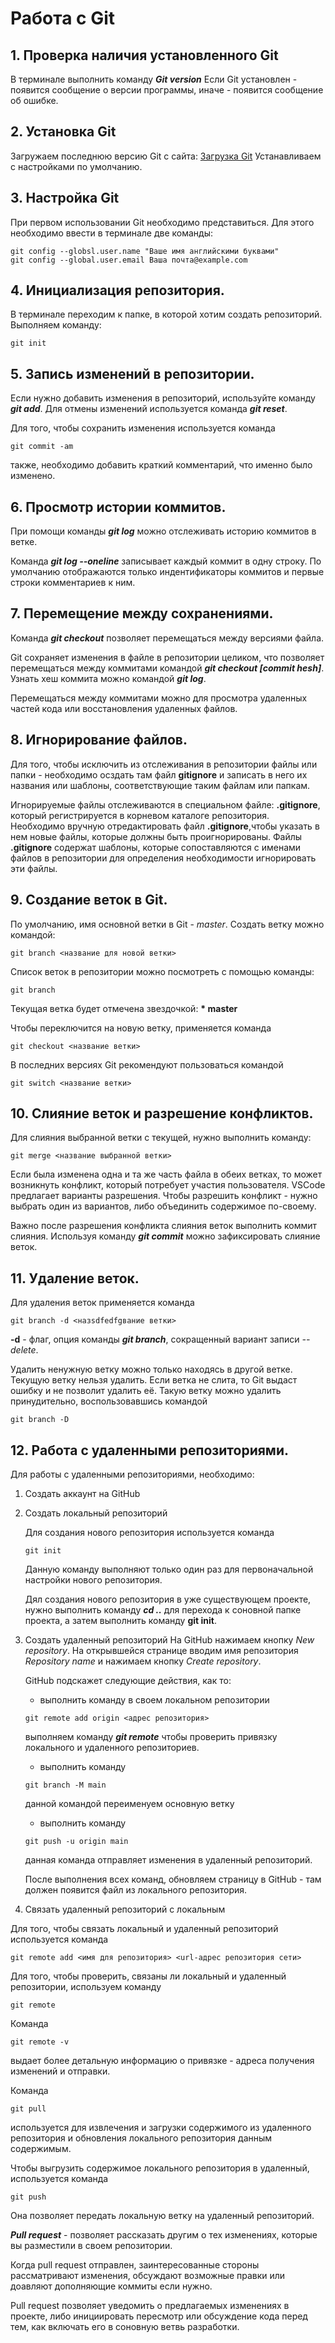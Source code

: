 # Работа с Git
## 1. Проверка наличия установленного Git
В терминале выполнить команду ***Git version***
Если Git установлен - появится сообщение о версии программы, иначе - появится сообщение об ошибке.
## 2. Установка Git
Загружаем последнюю версию Git с сайта: [Загрузка Git](https://git-scm.com/downloads.)
Устанавливаем с настройками по умолчанию.
## 3. Настройка Git
При первом использовании Git необходимо представиться. Для этого необходимо ввести в терминале две команды: 
```
git config --globsl.user.name "Ваше имя английскими буквами"
git config --global.user.email Ваша почта@example.com
```
## 4. Инициализация репозитория.
В терминале переходим к папке, в которой хотим создать репозиторий. Выполняем команду:
```
git init
```
## 5. Запись изменений в репозитории.
Если нужно добавить изменения в репозиторий, используйте команду ***git add***.
Для отмены изменений используется команда ***git reset***.

Для того, чтобы сохранить изменения используется команда 
```
git commit -am
```
также, необходимо добавить краткий комментарий, что именно было изменено.
## 6. Просмотр истории коммитов.
При помощи команды ***git log*** можно отслеживать историю коммитов в ветке. 

Команда ***git log --oneline*** записывает каждый коммит в одну строку. По умолчанию отображаются только индентификаторы коммитов и первые строки комментариев к ним.
## 7. Перемещение между сохранениями.
Команда ***git checkout*** позволяет перемещаться между версиями файла.

Git сохраняет изменения в файле в репозитории целиком, что позволяет перемещаться между коммитами командой ***git checkout [commit hesh]***.
Узнать хеш коммита можно командой ***git log***. 

Перемещаться между коммитами можно для просмотра удаленных частей кода или восстановления удаленных файлов.
## 8. Игнорирование файлов.
Для того, чтобы исключить из отслеживания в репозитории файлы или папки - необходимо осздать там файл **gitignore** и записать в него их названия или шаблоны, соответствующие таким файлам или папкам.

Игнорируемые файлы отслеживаются в специальном файле: **.gitignore**, который регистрируется в корневом каталоге репозитория. Необходимо вручную отредактировать файл **.gitignore**,чтобы указать в нем новые файлы, которые должны быть проигнорированы.
Файлы **.gitignore** содержат шаблоны, которые сопоставляются с именами файлов в репозитории для определения необходимости игнорировать эти файлы.
## 9. Создание веток в Git.
По умолчанию, имя основной ветки в Git - *master*.
Создать ветку можно командой: 
```
git branch <название для новой ветки>
```
Список веток в репозитории можно посмотреть с помощью команды:
```
git branch
```
Текущая ветка будет отмечена звездочкой: **\* master**

Чтобы переключится на новую ветку, применяется команда 
```
git checkout <название ветки>
```

В последних версиях Git рекомендуют пользоваться командой 
```
git switch <название ветки>
```

## 10. Слияние веток и разрешение конфликтов.
Для слияния выбранной ветки с текущей, нужно выполнить команду:
```
git merge <название выбранной ветки>
```
Если была изменена одна и та же часть файла в обеих ветках, то может возникнуть конфликт, который потребует участия пользователя.
VSCode предлагает варианты разрешения.
Чтобы разрешить конфликт - нужно выбрать один из вариантов, либо объединить содержимое по-своему.

Важно после разрешения конфликта слияния веток выполнить коммит слияния. 
Используя команду ***git commit*** можно зафиксировать слияние веток.

## 11. Удаление веток.
Для удаления веток применяется команда
```
git branch -d <назsdfedfgвание ветки>
```
**-d** - флаг, опция команды ***git branch***, сокращенный вариант записи *--delete*. 

Удалить ненужную ветку можно только находясь в другой ветке. Текущую ветку нельзя удалить.
Если ветка не слита, то Git выдаст ошибку и не позволит удалить её. Такую ветку можно удалить принудительно, воспользовавшись командой
```
git branch -D
```
## 12. Работа с удаленными репозиториями.
Для работы с удаленными репозиториями, необходимо:
1. Создать аккаунт на GitHub
2. Создать локальный репозиторий

   Для создания нового репозитория используется команда
   ```
   git init
   ```
   Данную команду выполняют только один раз для первоначальной настройки нового репозитория.

   Дял создания нового репозитория в уже существующем проекте, нужно выполнить команду ***cd ..*** для перехода к соновной папке проекта, а затем выполнить команду **git init**.

3. Создать удаленный репозиторий
   На GitHub нажимаем кнопку *New repository*. На открывшейся странице вводим имя репозитория *Repository name* и нажимаем кнопку *Create repository*.

   GitHub подскажет следующие действия, как то:
   - выполнить команду в своем локальном репозитории
   ```
   git remote add origin <адрес репозитория>
   ```
   выполняем команду ***git remote*** чтобы проверить привязку локального и удаленного репозиториев.

   - выполнить команду
   ```
   git branch -M main
   ```
   данной командой переименуем основную ветку 

   - выполнить команду
   ```
   git push -u origin main
   ```
   данная команда отправляет изменения в удаленный репозиторий.

   После выполнения всех команд, обновляем страницу в GitHub - там должен появится файл из локального репозитория.

4. Связать удаленный репозиторий с локальным

Для того, чтобы связать локальный и удаленный репозиторий используется команда
```
git remote add <имя для репозитория> <url-адрес репозитория сети>
```

Для того, чтобы проверить, связаны ли локальный и удаленный репозитории, используем команду
```
git remote
```

Команда 
```
git remote -v
```
выдает более детальную информацию о привязке - адреса получения изменений и отправки.

Команда 
```
git pull
```
используется для извлечения и загрузки содержимого из удаленного репозитория и обновления локального репозитория данным содержимым.

Чтобы выгрузить содержимое локального репозитория в удаленный, используется команда
```
git push
```
Она позволяет передать локальную ветку на удаленный репозиторий.

***Pull request*** - позволяет рассказать другим о тех изменениях, которые вы разместили в своем репозитории. 

Когда pull request отправлен, заинтересованные стороны рассматривают изменения, обсуждают возможные правки или доавляют дополняющие коммиты если нужно. 

Pull request позволяет уведомить о предлагаемых изменениях в проекте, либо инициировать пересмотр или обсуждение кода перед тем, как включать его в соновную ветвь разработки.